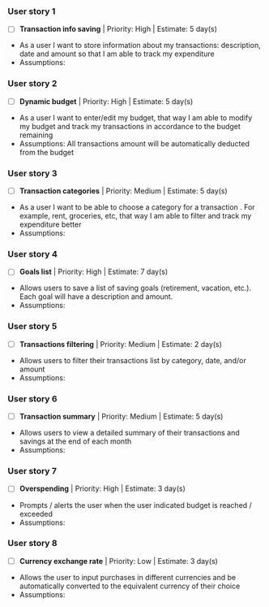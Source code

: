 ### User story 1
- [ ] **Transaction info saving** | Priority: High  | Estimate: 5 day(s)
- As a user I want to store information about my transactions: description, date and amount so that I am able to track my expenditure
- Assumptions: 

### User story 2
- [ ] **Dynamic budget** | Priority: High | Estimate: 5 day(s)
- As a user I want to enter/edit my budget, that way I am able to modify my budget and track my transactions in accordance to the budget remaining
- Assumptions: All transactions amount will be automatically deducted from the budget

### User story 3
- [ ] **Transaction categories** | Priority: Medium | Estimate: 5 day(s)
- As a user I want to be able to choose a category for a transaction . For example, rent, groceries, etc, that way I am able to filter and track my expenditure better
- Assumptions: 

### User story 4
- [ ] **Goals list** | Priority: High | Estimate: 7 day(s)
- Allows users to save a list of saving goals (retirement, vacation, etc.). Each goal will have a description and amount.
- Assumptions: 

### User story 5
- [ ] **Transactions filtering** | Priority: Medium | Estimate: 2 day(s)
- Allows users to filter their transactions list by category, date, and/or amount
- Assumptions: 

### User story 6
- [ ] **Transaction summary** | Priority: Medium | Estimate: 5 day(s)
- Allows users to view a detailed summary of their transactions and savings at the end of each month
- Assumptions: 

### User story 7
- [ ] **Overspending** | Priority: High | Estimate: 3 day(s) 
- Prompts / alerts the user when the user indicated budget is reached / exceeded
- Assumptions: 

### User story 8
- [ ] **Currency exchange rate** | Priority: Low | Estimate: 3 day(s) 
- Allows the user to input purchases in different currencies and be automatically converted to the equivalent currency of their choice
- Assumptions: 

